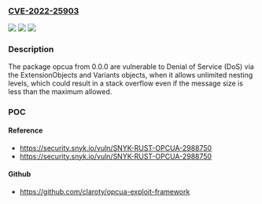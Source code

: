 ### [CVE-2022-25903](https://cve.mitre.org/cgi-bin/cvename.cgi?name=CVE-2022-25903)
![](https://img.shields.io/static/v1?label=Product&message=opcua&color=blue)
![](https://img.shields.io/static/v1?label=Version&message=%3E%3D%200.0.0%20&color=brighgreen)
![](https://img.shields.io/static/v1?label=Vulnerability&message=Denial%20of%20Service%20(DoS)&color=brighgreen)

### Description

The package opcua from 0.0.0 are vulnerable to Denial of Service (DoS) via the ExtensionObjects and Variants objects, when it allows unlimited nesting levels, which could result in a stack overflow even if the message size is less than the maximum allowed.

### POC

#### Reference
- https://security.snyk.io/vuln/SNYK-RUST-OPCUA-2988750
- https://security.snyk.io/vuln/SNYK-RUST-OPCUA-2988750

#### Github
- https://github.com/claroty/opcua-exploit-framework

